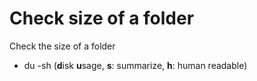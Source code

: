 # Check size of a folder

Check the size of a folder

- du -sh (**d**isk **u**sage, **s**: summarize, **h**: human readable)
